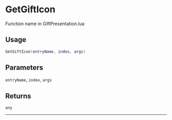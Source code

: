 # GetGiftIcon
Function name in GiftPresentation.lua
## Usage
```lua
GetGiftIcon(entryName, index, args)
```
## Parameters
`entryName`, `index`, `args`
## Returns
`any`

---